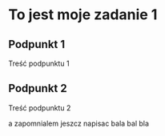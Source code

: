# To jest moje zadanie 1

## Podpunkt 1
Treść podpunktu 1

## Podpunkt 2
Treść podpunktu 2

a zapomnialem jeszcz napisac bala bal bla
